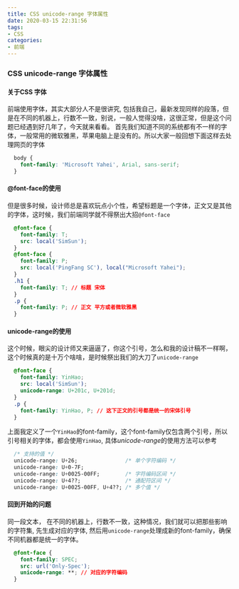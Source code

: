 ```yaml
---
title: CSS unicode-range 字体属性
date: 2020-03-15 22:31:56
tags:
- CSS
categories:
- 前端
---
```


### CSS unicode-range 字体属性

#### 关于CSS 字体

前端使用字体，其实大部分人不是很讲究, 包括我自己，最新发现同样的段落，但是在不同的机器上，行数不一致，别说，一般人觉得没啥，这很正常，但是这个问题已经遇到好几年了，今天就来看看。
首先我们知道不同的系统都有不一样的字体，一般常用的微软雅黑，苹果电脑上是没有的。所以大家一般回想下面这样去处理网页的字体
```css
  body {
    font-family: 'Microsoft Yahei', Arial, sans-serif;
  }
```
<!-- more -->

#### @font-face的使用

但是很多时候，设计师总是喜欢玩点小个性，希望标题是一个字体，正文又是其他的字体，这时候，我们前端同学就不得祭出大招`@font-face`
```css
  @font-face {
    font-family: T;
    src: local('SimSun');
  }
  @font-face {
    font-family: P;
    src: local('PingFang SC'), local("Microsoft Yahei");
  }
  .h1 {
    font-family: T; // 标题 宋体
  }
  .p {
    font-family: P; // 正文 平方或者微软雅黑
  }
```

#### unicode-range的使用

这个时候，眼尖的设计师又来逼逼了，你这个引号，怎么和我的设计稿不一样啊，这个时候真的是十万个啥啥，是时候祭出我们的大刀了`unicode-range`
```css
  @font-face {
    font-family: YinHao;
    src: local('SimSun');
    unicode-range: U+201c, U+201d;
  }
  .p {
    font-family: YinHao, P; // 这下正文的引号都是统一的宋体引号
  }

```
上面我定义了一个`YinHao`的font-family，这个font-family仅包含两个引号，所以引号相关的字体，都会使用`YinHao`, 具体*unicode-range*的使用方法可以参考
```css
  /* 支持的值 */
  unicode-range: U+26;               /* 单个字符编码 */
  unicode-range: U+0-7F;
  unicode-range: U+0025-00FF;        /* 字符编码区间 */
  unicode-range: U+4??;              /* 通配符区间 */
  unicode-range: U+0025-00FF, U+4??; /* 多个值 */
```

#### 回到开始的问题

同一段文本， 在不同的机器上，行数不一致，这种情况，我们就可以把那些影响的字符集, 先生成对应的字体, 然后用`unicode-range`处理成新的font-family，确保不同机器都是统一的字体。
```css
  @font-face {
    font-family: SPEC;
    src: url('Only-Spec');
    unicode-range: **; // 对应的字符编码
  }

```